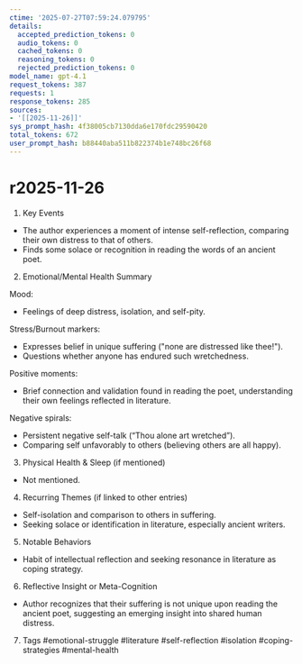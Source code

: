 ```yaml
---
ctime: '2025-07-27T07:59:24.079795'
details:
  accepted_prediction_tokens: 0
  audio_tokens: 0
  cached_tokens: 0
  reasoning_tokens: 0
  rejected_prediction_tokens: 0
model_name: gpt-4.1
request_tokens: 387
requests: 1
response_tokens: 285
sources:
- '[[2025-11-26]]'
sys_prompt_hash: 4f38005cb7130dda6e170fdc29590420
total_tokens: 672
user_prompt_hash: b88440aba511b822374b1e748bc26f68
---
```

# r2025-11-26

1. Key Events
- The author experiences a moment of intense self-reflection, comparing their own distress to that of others.
- Finds some solace or recognition in reading the words of an ancient poet.

2. Emotional/Mental Health Summary

Mood:
- Feelings of deep distress, isolation, and self-pity.

Stress/Burnout markers:
- Expresses belief in unique suffering ("none are distressed like thee!").
- Questions whether anyone has endured such wretchedness.

Positive moments:
- Brief connection and validation found in reading the poet, understanding their own feelings reflected in literature.

Negative spirals:
- Persistent negative self-talk (“Thou alone art wretched”).
- Comparing self unfavorably to others (believing others are all happy).

3. Physical Health & Sleep (if mentioned)
- Not mentioned.

4. Recurring Themes (if linked to other entries)
- Self-isolation and comparison to others in suffering.
- Seeking solace or identification in literature, especially ancient writers.

5. Notable Behaviors
- Habit of intellectual reflection and seeking resonance in literature as coping strategy.

6. Reflective Insight or Meta-Cognition
- Author recognizes that their suffering is not unique upon reading the ancient poet, suggesting an emerging insight into shared human distress.

7. Tags
#emotional-struggle #literature #self-reflection #isolation #coping-strategies #mental-health